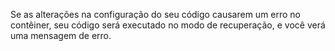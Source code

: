 Se as alterações na configuração do seu código causarem um erro no contêiner, seu código será executado no modo de recuperação, e você verá uma mensagem de erro.
